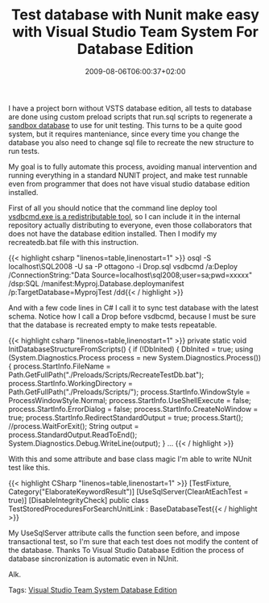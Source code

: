 ﻿---
title: "Test database with Nunit make easy with Visual Studio Team System For Database Edition"
description: ""
date: 2009-08-06T06:00:37+02:00
draft: false
tags: [VSTSDBEdition]
categories: [NET framework,Visual Studio]
---
I have a project born without VSTS database edition, all tests to database are done using custom preload scripts that run.sql scripts to regenerate a [sandbox database](http://xunitpatterns.com/Database%20Sandbox.html) to use for unit testing. This turns to be a quite good system, but it requires manteniance, since every time you change the database you also need to change sql file to recreate the new structure to run tests.

My goal is to fully automate this process, avoiding manual intervention and running everything in a standard NUNIT project, and make test runnable even from programmer that does not have visual studio database edition installed.

First of all you should notice that the command line deploy tool [vsdbcmd.exe is a redistributable tool](http://blogs.msdn.com/gertd/archive/2008/08/22/redist.aspx), so I can include it in the internal repository actually distributing to everyone, even those collaborators that does not have the database edition installed. Then I modify my recreatedb.bat file with this instruction.

{{< highlight csharp "linenos=table,linenostart=1" >}}
osql -S localhost\SQL2008 -U sa -P ottagono -i Drop.sql
vsdbcmd /a:Deploy /ConnectionString:"Data Source=localhost\sql2008;user=sa;pwd=xxxxx" /dsp:SQL /manifest:Myproj.Database.deploymanifest /p:TargetDatabase=MyprojTest /dd{{< / highlight >}}

<!-- Code inserted with Steve Dunn's Windows Live Writer Code Formatter Plugin.  http://dunnhq.com -->

And with a few code lines in C# I call it to sync test database with the latest schema. Notice how I call a Drop before vsdbcmd, because I must be sure that the database is recreated empty to make tests repeatable.

{{< highlight csharp "linenos=table,linenostart=1" >}}
private static void InitDatabaseStructureFromScripts()
{
    if (!DbInited)
    {
        DbInited = true;
        using (System.Diagnostics.Process process = new System.Diagnostics.Process())
        {
            process.StartInfo.FileName = Path.GetFullPath("./Preloads/Scripts/RecreateTestDb.bat");
            process.StartInfo.WorkingDirectory = Path.GetFullPath("./Preloads/Scripts/");
            process.StartInfo.WindowStyle = ProcessWindowStyle.Normal;
            process.StartInfo.UseShellExecute = false;
            process.StartInfo.ErrorDialog = false;
            process.StartInfo.CreateNoWindow = true;
            process.StartInfo.RedirectStandardOutput = true;
            process.Start();    
            //process.WaitForExit();
            String output = process.StandardOutput.ReadToEnd();
            System.Diagnostics.Debug.WriteLine(output);
        }
...
{{< / highlight >}}

<!-- Code inserted with Steve Dunn's Windows Live Writer Code Formatter Plugin.  http://dunnhq.com -->

With this and some attribute and base class magic I'm able to write NUnit test like this.

{{< highlight CSharp "linenos=table,linenostart=1" >}}
[TestFixture, Category("ElaborateKeywordResult")]
[UseSqlServer(ClearAtEachTest = true)]
[DisableIntegrityCheck]
public class TestStoredProceduresForSearchUnitLink : BaseDatabaseTest{{< / highlight >}}

<!-- Code inserted with Steve Dunn's Windows Live Writer Code Formatter Plugin.  http://dunnhq.com -->

My UseSqlServer attribute calls the function seen before, and impose transactional test, so I'm sure that each test does not modify the content of the database. Thanks To Visual Studio Database Edition the process of database sincronization is automatic even in NUnit.

Alk.

Tags: [Visual Studio Team System Database Edition](http://technorati.com/tag/Visual%20Studio%20Team%20System%20Database%20Edition)
